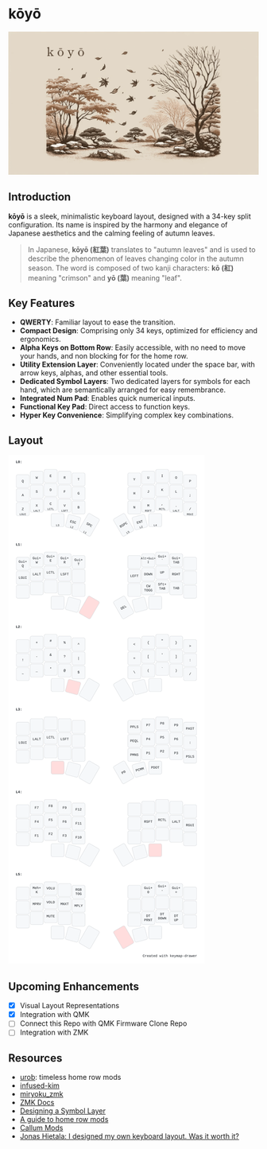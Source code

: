 # kōyō

![](./assets/images/banner.png)

## Introduction

**kōyō** is a sleek, minimalistic keyboard layout, designed with a 34-key split configuration. Its name is inspired by the harmony and elegance of Japanese aesthetics and the calming feeling of autumn leaves.

> In Japanese, **kōyō (紅葉)** translates to "autumn leaves" and is used to describe the phenomenon of leaves changing color in the autumn season. The word is composed of two kanji characters: **kō (紅)** meaning "crimson" and **yō (葉)** meaning "leaf".

## Key Features

- **QWERTY**: Familiar layout to ease the transition.
- **Compact Design**: Comprising only 34 keys, optimized for efficiency and ergonomics.
- **Alpha Keys on Bottom Row**: Easily accessible, with no need to move your hands, and non blocking for for the home row.
- **Utility Extension Layer**: Conveniently located under the space bar, with arrow keys, alphas, and other essential tools.
- **Dedicated Symbol Layers**: Two dedicated layers for symbols for each hand, which are semantically arranged for easy remembrance.
- **Integrated Num Pad**: Enables quick numerical inputs.
- **Functional Key Pad**: Direct access to function keys.
- **Hyper Key Convenience**: Simplifying complex key combinations.

## Layout

![](./assets/images/koyo.svg)

## Upcoming Enhancements

- [x] Visual Layout Representations
- [x] Integration with QMK
- [ ] Connect this Repo with QMK Firmware Clone Repo
- [ ] Integration with ZMK

## Resources

- [urob](https://github.com/urob/zmk-config): timeless home row mods
- [infused-kim](https://github.com/infused-kim/zmk-config)
- [miryoku_zmk](https://github.com/manna-harbour/miryoku_zmk)
- [ZMK Docs](https://zmk.dev/docs)
- [Designing a Symbol Layer](https://getreuer.info/posts/keyboards/symbol-layer/index.html)
- [A guide to home row mods](https://precondition.github.io/home-row-mods#shift-thumb-keys)
- [Callum Mods](https://github.com/callum-oakley/qmk_firmware/tree/master/users/callum)
- [Jonas Hietala: I designed my own keyboard layout. Was it worth it?](https://www.jonashietala.se/blog/2023/11/02/i_designed_my_own_keyboard_layout_was_it_worth_it/)
